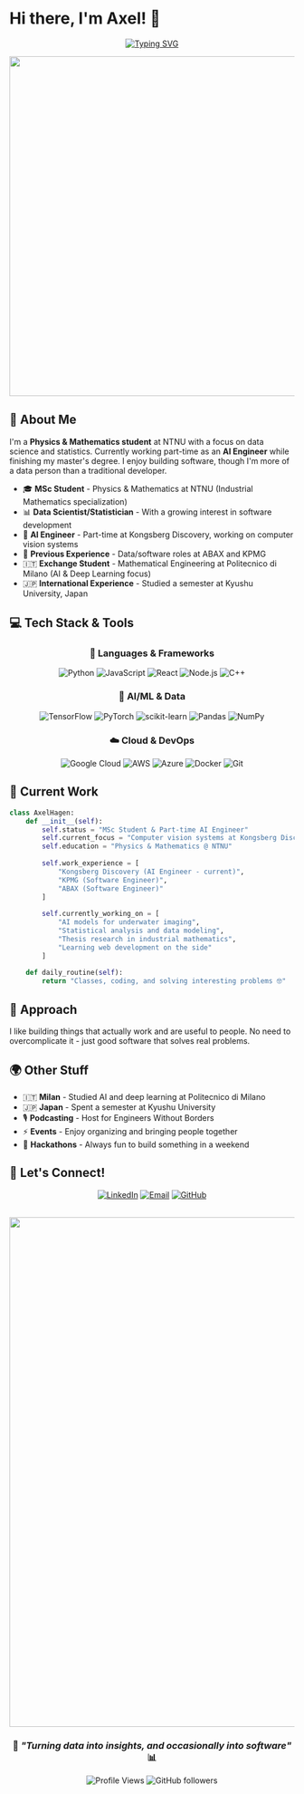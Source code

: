 # Hi there, I'm Axel! 👋

<div align="center">
  
[![Typing SVG](https://readme-typing-svg.herokuapp.com?font=Fira+Code&pause=1000&color=2E9EF7&center=true&vCenter=true&width=500&lines=Data+Scientist+%26+Student;AI+Engineer+%7C+Statistician;Interested+in+Software+Development;Building+Data-Driven+Solutions)](https://git.io/typing-svg)

<img src="https://user-images.githubusercontent.com/74038190/225813708-98b745f2-7d22-48cf-9150-083f1b00d6c9.gif" width="600">

</div>

## 🚀 About Me

I'm a **Physics & Mathematics student** at NTNU with a focus on data science and statistics. Currently working part-time as an **AI Engineer** while finishing my master's degree. I enjoy building software, though I'm more of a data person than a traditional developer.

- 🎓 **MSc Student** - Physics & Mathematics at NTNU (Industrial Mathematics specialization)
- 📊 **Data Scientist/Statistician** - With a growing interest in software development
- 🤖 **AI Engineer** - Part-time at Kongsberg Discovery, working on computer vision systems
- 💼 **Previous Experience** - Data/software roles at ABAX and KPMG
- 🇮🇹 **Exchange Student** - Mathematical Engineering at Politecnico di Milano (AI & Deep Learning focus)
- 🇯🇵 **International Experience** - Studied a semester at Kyushu University, Japan

## 💻 Tech Stack & Tools

<div align="center">

### 🚀 Languages & Frameworks
![Python](https://img.shields.io/badge/python-3670A8?style=for-the-badge&logo=python&logoColor=ffdd54)
![JavaScript](https://img.shields.io/badge/javascript-%23323330.svg?style=for-the-badge&logo=javascript&logoColor=%23F7DF1E)
![React](https://img.shields.io/badge/react-%2320232a.svg?style=for-the-badge&logo=react&logoColor=%2361DAFB)
![Node.js](https://img.shields.io/badge/node.js-6DA55F?style=for-the-badge&logo=node.js&logoColor=white)
![C++](https://img.shields.io/badge/c++-%2300599C.svg?style=for-the-badge&logo=c%2B%2B&logoColor=white)

### 🤖 AI/ML & Data
![TensorFlow](https://img.shields.io/badge/TensorFlow-%23FF6F00.svg?style=for-the-badge&logo=TensorFlow&logoColor=white)
![PyTorch](https://img.shields.io/badge/PyTorch-%23EE4C2C.svg?style=for-the-badge&logo=PyTorch&logoColor=white)
![scikit-learn](https://img.shields.io/badge/scikit--learn-%23F7931E.svg?style=for-the-badge&logo=scikit-learn&logoColor=white)
![Pandas](https://img.shields.io/badge/pandas-%23150458.svg?style=for-the-badge&logo=pandas&logoColor=white)
![NumPy](https://img.shields.io/badge/numpy-%23013243.svg?style=for-the-badge&logo=numpy&logoColor=white)

### ☁️ Cloud & DevOps
![Google Cloud](https://img.shields.io/badge/GoogleCloud-%234285F4.svg?style=for-the-badge&logo=google-cloud&logoColor=white)
![AWS](https://img.shields.io/badge/AWS-%23FF9900.svg?style=for-the-badge&logo=amazon-aws&logoColor=white)
![Azure](https://img.shields.io/badge/azure-%230072C6.svg?style=for-the-badge&logo=microsoftazure&logoColor=white)
![Docker](https://img.shields.io/badge/docker-%230db7ed.svg?style=for-the-badge&logo=docker&logoColor=white)
![Git](https://img.shields.io/badge/git-%23F05033.svg?style=for-the-badge&logo=git&logoColor=white)

</div>


## 💼 Current Work

```python
class AxelHagen:
    def __init__(self):
        self.status = "MSc Student & Part-time AI Engineer"
        self.current_focus = "Computer vision systems at Kongsberg Discovery"
        self.education = "Physics & Mathematics @ NTNU"
        
        self.work_experience = [
            "Kongsberg Discovery (AI Engineer - current)",
            "KPMG (Software Engineer)",
            "ABAX (Software Engineer)"
        ]
        
        self.currently_working_on = [
            "AI models for underwater imaging",
            "Statistical analysis and data modeling",
            "Thesis research in industrial mathematics",
            "Learning web development on the side"
        ]
    
    def daily_routine(self):
        return "Classes, coding, and solving interesting problems 🤓"
```

## 🎯 Approach

I like building things that actually work and are useful to people. No need to overcomplicate it - just good software that solves real problems.

## 🌍 Other Stuff

- 🇮🇹 **Milan** - Studied AI and deep learning at Politecnico di Milano
- 🇯🇵 **Japan** - Spent a semester at Kyushu University 
- 🎙️ **Podcasting** - Host for Engineers Without Borders  
- ⚡ **Events** - Enjoy organizing and bringing people together
- 🎯 **Hackathons** - Always fun to build something in a weekend

## 🤝 Let's Connect!

<div align="center">

[![LinkedIn](https://img.shields.io/badge/LinkedIn-%230077B5.svg?style=for-the-badge&logo=linkedin&logoColor=white)](https://linkedin.com/in/axelhagen/)
[![Email](https://img.shields.io/badge/Email-D14836?style=for-the-badge&logo=gmail&logoColor=white)](mailto:axel.hagen@hotmail.com)
[![GitHub](https://img.shields.io/badge/GitHub-%23121011.svg?style=for-the-badge&logo=github&logoColor=white)](https://github.com/axelfhagen)

<br>

<img src="https://user-images.githubusercontent.com/74038190/212284100-561aa473-3905-4a80-b561-0d28506553ee.gif" width="900">

### 💭 *"Turning data into insights, and occasionally into software"* 📊

![Profile Views](https://komarev.com/ghpvc/?username=axelfhagen&color=2E9EF7&style=for-the-badge)
![GitHub followers](https://img.shields.io/github/followers/axelfhagen?logo=github&style=for-the-badge&color=2E9EF7&labelColor=0D1117)

</div>
